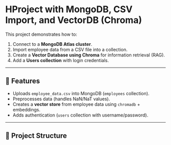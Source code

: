 # HProject with MongoDB, CSV Import, and VectorDB (Chroma)

This project demonstrates how to:
1. Connect to a **MongoDB Atlas cluster**.
2. Import employee data from a CSV file into a collection.
3. Create a **Vector Database using Chroma** for information retrieval (RAG).
4. Add a **Users collection** with login credentials.

---

## 🚀 Features
- Uploads `employee_data.csv` into MongoDB (`employees` collection).
- Preprocesses data (handles NaN/NaT values).
- Creates a **vector store** from employee data using `chromadb` + embeddings.
- Adds authentication (`users` collection with username/password).

---

## 📂 Project Structure
